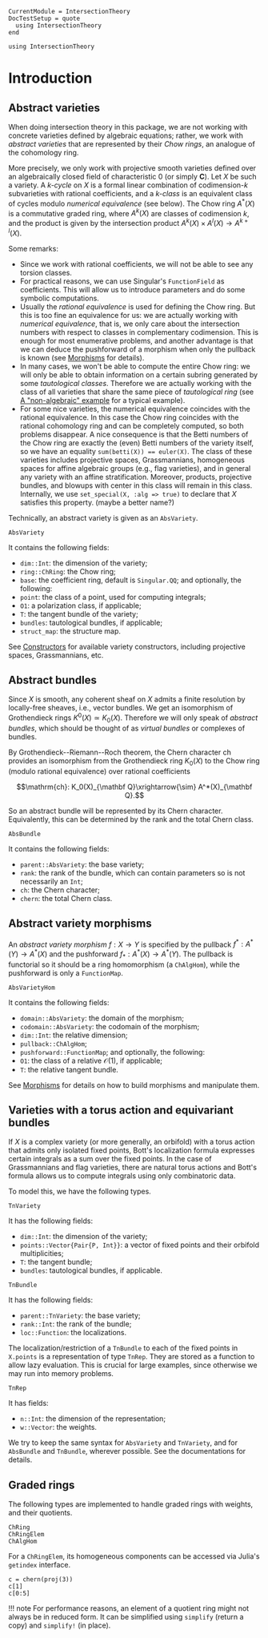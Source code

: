 ```@meta
CurrentModule = IntersectionTheory
DocTestSetup = quote
  using IntersectionTheory
end
```
```@setup repl
using IntersectionTheory
```
# Introduction
## Abstract varieties
When doing intersection theory in this package, we are not working with
concrete varieties defined by algebraic equations; rather, we work with
*abstract varieties* that are represented by their *Chow rings*, an analogue of
the cohomology ring.

More precisely, we only work with projective smooth varieties defined over an
algebraically closed field of characteristic 0 (or simply $\mathbf C$). Let $X$
be such a variety.
A *$k$-cycle* on $X$ is a formal linear combination of codimension-$k$
subvarieties with rational coefficients, and a *$k$-class* is an equivalent
class of cycles modulo *numerical equivalence* (see below). The Chow ring
$A^*(X)$ is a commutative graded ring, where $A^k(X)$ are
classes of codimension $k$, and the product is given by the intersection
product $A^k(X)\times A^l(X)\to A^{k+l}(X)$.

Some remarks:
- Since we work with rational coefficients, we will not be able to see any
  torsion classes.
- For practical reasons, we can use Singular's `FunctionField` as coefficients.
  This will allow us to introduce parameters and do some symbolic computations.
- Usually the *rational equivalence* is used for defining the Chow ring. But
  this is too fine an equivalence for us: we are actually working with
  *numerical equivalence*, that is, we only care about the intersection numbers
  with respect to classes in complementary codimension. This is enough for most
  enumerative problems, and another advantage is that we can deduce the
  pushforward of a morphism when only the pullback is known (see
  [Morphisms](@ref) for details).
- In many cases, we won't be able to compute the entire Chow ring: we will only
  be able to obtain information on a certain subring generated by some
  *tautological classes*. Therefore we are actually working with the class of
  all varieties that share the same piece of *tautological ring* (see
  [A "non-algebraic" example](@ref) for a typical example).
- For some nice varieties, the numerical equivalence coincides with the
  rational equivalence. In this case the Chow ring coincides with the rational
  cohomology ring and can be completely computed, so both problems disappear.
  A nice consequence is that the Betti numbers of the Chow ring are exactly the
  (even) Betti numbers of the variety itself, so we have an equality
  `sum(betti(X)) == euler(X)`.
  The class of these varieties includes projective spaces, Grassmannians,
  homogeneous spaces for affine algebraic groups (e.g., flag varieties), and in
  general any variety with an affine stratification. Moreover, products,
  projective bundles, and blowups with center in this class will remain in this
  class.
  Internally, we use `set_special(X, :alg => true)` to declare that $X$
  satisfies this property. (maybe a better name?)


Technically, an abstract variety is given as an `AbsVariety`.
```@docs
AbsVariety
```
It contains the following fields:
- `dim::Int`: the dimension of the variety;
- `ring::ChRing`: the Chow ring;
- `base`: the coefficient ring, default is `Singular.QQ`;
and optionally, the following:
- `point`: the class of a point, used for computing integrals;
- `O1`: a polarization class, if applicable;
- `T`: the tangent bundle of the variety;
- `bundles`: tautological bundles, if applicable;
- `struct_map`: the structure map.

See [Constructors](@ref) for available variety constructors, including
projective spaces, Grassmannians, etc.

## Abstract bundles
Since $X$ is smooth, any coherent sheaf on $X$ admits a finite resolution by
locally-free sheaves, i.e., vector bundles. We get an isomorphism of
Grothendieck rings $K^0(X)\simeq K_0(X)$. Therefore we will only speak of
*abstract bundles*, which should be thought of as *virtual bundles* or
complexes of bundles.

By Grothendieck--Riemann--Roch theorem, the Chern character $\mathrm{ch}$
provides an isomorphism from the Grothendieck ring $K_0(X)$ to the Chow ring
(modulo rational equivalence) over rational coefficients
```math
\mathrm{ch}: K_0(X)_{\mathbf Q}\xrightarrow{\sim} A^*(X)_{\mathbf Q}.
```
So an abstract bundle will be represented by its Chern character. Equivalently,
this can be determined by the rank and the total Chern class.
```@docs
AbsBundle
```
It contains the following fields:
- `parent::AbsVariety`: the base variety;
- `rank`: the rank of the bundle, which can contain parameters so is not
  necessarily an `Int`;
- `ch`: the Chern character;
- `chern`: the total Chern class.

## Abstract variety morphisms
An *abstract variety morphism* $f:X\to Y$ is specified by the pullback
$f^*:A^*(Y)\to A^*(X)$ and the pushforward $f_*:A^*(X)\to A^*(Y)$. The pullback
is functorial so it should be a ring homomorphism (a `ChAlgHom`), while the
pushforward is only a `FunctionMap`.
```@docs
AbsVarietyHom
```
It contains the following fields:
- `domain::AbsVariety`: the domain of the morphism;
- `codomain::AbsVariety`: the codomain of the morphism;
- `dim::Int`: the relative dimension;
- `pullback::ChAlgHom`;
- `pushforward::FunctionMap`;
and optionally, the following:
- `O1`: the class of a relative $\mathcal O(1)$, if applicable;
- `T`: the relative tangent bundle.

See [Morphisms](@ref) for details on how to build morphisms and manipulate
them.

## Varieties with a torus action and equivariant bundles
If $X$ is a complex variety (or more generally, an orbifold) with a torus
action that admits only isolated fixed points, Bott's localization formula
expresses certain integrals as a sum over the fixed points. In the case of
Grassmannians and flag varieties, there are natural torus actions and Bott's
formula allows us to compute integrals using only combinatoric data.

To model this, we have the following types.
```@docs
TnVariety
```
It has the following fields:
- `dim::Int`: the dimension of the variety;
- `points::Vector{Pair{P, Int}}`: a vector of fixed points and their orbifold multiplicities;
- `T`: the tangent bundle;
- `bundles`: tautological bundles, if applicable.
```@docs
TnBundle
```
It has the following fields:
- `parent::TnVariety`: the base variety;
- `rank::Int`: the rank of the bundle;
- `loc::Function`: the localizations.

The localization/restriction of a `TnBundle` to each of the fixed points in
`X.points` is a representation of type `TnRep`. They are stored as a function
to allow lazy evaluation. This is crucial for large examples, since otherwise
we may run into memory problems.
```@docs
TnRep
```
It has fields:
- `n::Int`: the dimension of the representation;
- `w::Vector`: the weights.

We try to keep the same syntax for `AbsVariety` and `TnVariety`, and for
`AbsBundle` and `TnBundle`, wherever possible. See the documentations for
details.

## Graded rings
The following types are implemented to handle graded rings with weights, and
their quotients.
```@docs
ChRing
ChRingElem
ChAlgHom
```
For a `ChRingElem`, its homogeneous components can be accessed via Julia's
`getindex` interface.
```@repl repl
c = chern(proj(3))
c[1]
c[0:5]
```
!!! note
    For performance reasons, an element of a quotient ring might not always be
    in reduced form. It can be simplified using `simplify` (return a copy) and
    `simplify!` (in place).
